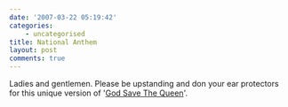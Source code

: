 ```yaml
---
date: '2007-03-22 05:19:42'
categories:
    - uncategorised
title: National Anthem
layout: post
comments: true
---
```


Ladies and gentlemen. Please be upstanding and don your ear protectors
for this unique version of '[God Save The
Queen](http://www.youtube.com/watch?v=7XR7OpM2Ufk&eurl=)'.
